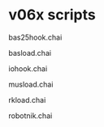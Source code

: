 v06x scripts
============

bas25hook.chai

basload.chai

iohook.chai

musload.chai

rkload.chai

robotnik.chai
